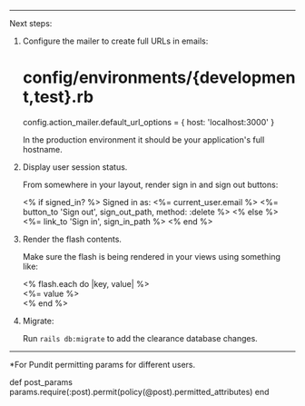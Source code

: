 *******************************************************************************

Next steps:

1. Configure the mailer to create full URLs in emails:

    # config/environments/{development,test}.rb
    config.action_mailer.default_url_options = { host: 'localhost:3000' }

    In the production environment it should be your application's full hostname.

2. Display user session status.

    From somewhere in your layout, render sign in and sign out buttons:

    <% if signed_in? %>
      Signed in as: <%= current_user.email %>
      <%= button_to 'Sign out', sign_out_path, method: :delete %>
    <% else %>
      <%= link_to 'Sign in', sign_in_path %>
    <% end %>

3. Render the flash contents.

    Make sure the flash is being rendered in your views using something like:

    <div id="flash">
      <% flash.each do |key, value| %>
        <div class="flash <%= key %>"><%= value %></div>
      <% end %>
    </div>

4. Migrate:

    Run `rails db:migrate` to add the clearance database changes.

*******************************************************************************

*For Pundit permitting params for different users.

def post_params
  params.require(:post).permit(policy(@post).permitted_attributes)
end